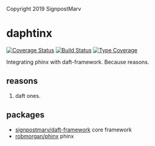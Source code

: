 Copyright 2019 SignpostMarv

# daphtinx
[![Coverage Status](https://coveralls.io/repos/github/SignpostMarv/daphtinx/badge.svg?branch=master)](https://coveralls.io/github/SignpostMarv/daphtinx?branch=master)
[![Build Status](https://travis-ci.org/SignpostMarv/daphtinx.svg?branch=master)](https://travis-ci.org/SignpostMarv/daphtinx)
[![Type Coverage](https://shepherd.dev/github/signpostmarv/daphtinx/coverage.svg)](https://shepherd.dev/github/signpostmarv/daphtinx)

Integrating phinx with daft-framework. Because reasons.

## reasons

1) daft ones.

## packages
* [signpostmarv/daft-framework](https://github.com/SignpostMarv/daft-framework) core framework
* [robmorgan/phinx](https://github.com/cakephp/phinx) phinx
